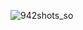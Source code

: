 ![942shots_so](https://github.com/ozkannbuyuk/jquery-exercises/assets/111967202/57029714-1280-4ea5-ad30-4a23a340e36f)
